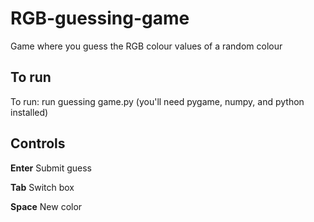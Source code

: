 # RGB-guessing-game
Game where you guess the RGB colour values of a random colour


## To run
To run: run guessing game.py (you'll need pygame, numpy, and python installed)

## Controls
**Enter** Submit guess 

**Tab** Switch box

**Space** New color
